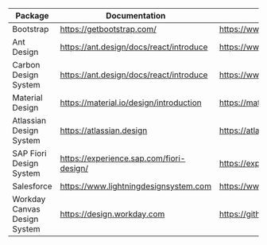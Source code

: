 | Package | Documentation | Package Manager |
| ------ | ------ | ------ |
| Bootstrap | https://getbootstrap.com/ | https://www.npmjs.com/package/bootstrap |
| Ant Design | https://ant.design/docs/react/introduce | https://www.npmjs.com/package/antd |
| Carbon Design System | https://ant.design/docs/react/introduce | https://www.carbondesignsystem.com/developing/frameworks/react |
| Material Design | https://material.io/design/introduction | https://material.io/develop |
| Atlassian Design System | https://atlassian.design | https://atlassian.design/components |
| SAP Fiori Design System | https://experience.sap.com/fiori-design/ | https://experience.sap.com/fiori-design-android/get-started/ |
| Salesforce | https://www.lightningdesignsystem.com | https://www.lightningdesignsystem.com/getting-started/ |
| Workday Canvas Design System | https://design.workday.com | https://github.com/workday/canvas-kit |
